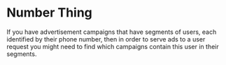 # Number Thing
If you have advertisement campaigns that have segments of users, each identified by their phone number, then in order to serve ads to a user request you might need to find which campaigns contain this user in their segments.
